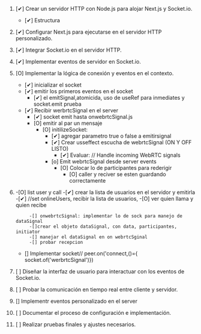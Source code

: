 1. [✔] Crear un servidor HTTP con Node.js para alojar Next.js y Socket.io.
    - [✔] Estructura

2. [✔] Configurar Next.js para ejecutarse en el servidor HTTP personalizado.
3. [✔] Integrar Socket.io en el servidor HTTP.
4. [✔] Implementar eventos de servidor en Socket.io.
5. [O] Implementar la lógica de conexión y eventos en el contexto.
    - [✔] inicializar el socket
    - [✔] emitir los primeros eventos en el socket 
        - [✔] el emitSignal,atomicida, uso de useRef para inmediates y socket.emit prueba
    - [✔] Recibir werbrtcSignal en el server
        - [✔] socket emit hasta onwebrtcSignal.js
        - [O] emitir al par un mensaje
            - [O] initilizeSocket: 
                - [✔] agregar parametro true o false a emitirsignal
                - [✔] Crear usseffect escucha de webrtcSignal (ON Y OFF LISTO)
                    - [✔] Evaluar: // Handle incoming WebRTC signals 
                - [o] Emit webrtcSignal desde server events
                    - [O] Colocar lo de participantes para rederigir
                        - [O] caller y reciver se esten guardando correctamente
6. -[O] list user y call
    -[✔] crear la lista de usuarios en el servidor y emitirla
    -[✔] //set onlineUsers, recibir la lista de usuarios,
    -[O] ver quien llama y quien recibe
            
            
            -[] onwebrtcSignal: implementar lo de sock para manejo de dataSignal
            -[]crear el objeto dataSignal, con data, participantes, initiator
            -[] manejar el dataSignal en on webrtcSginal
            -[] probar recepcion
    - [] Implementar socket// peer.on('connect,()={ socket.of('werbrtcSignal')})
6. [ ] Diseñar la interfaz de usuario para interactuar con los eventos de Socket.io.
7. [ ] Probar la comunicación en tiempo real entre cliente y servidor.

9. [] Implementr eventos personalizado en el server
8. [ ] Documentar el proceso de configuración e implementación.
9. [ ] Realizar pruebas finales y ajustes necesarios.

